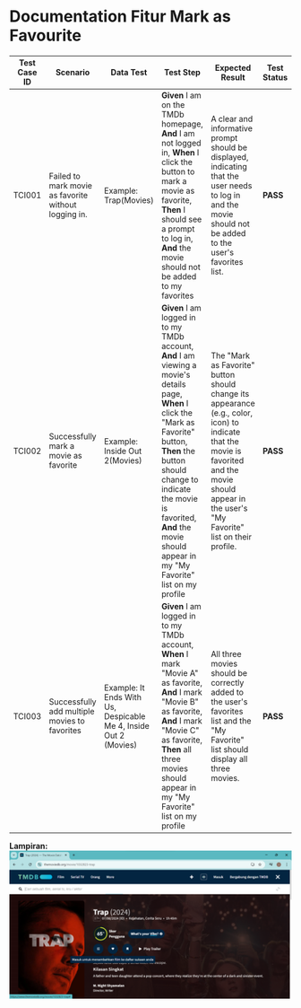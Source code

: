 # Documentation Fitur Mark as Favourite

| Test Case ID | Scenario | Data Test | Test Step | Expected Result | Test Status | Actual Result | Notes |
|---|---|---|---|---|---|---|---|
| TCI001 | Failed to mark movie as favorite without logging in. | Example: Trap(Movies) | **Given** I am on the TMDb homepage, **And** I am not logged in, **When** I click the button to mark a movie as favorite, **Then** I should see a prompt to log in, **And** the movie should not be added to my favorites | A clear and informative prompt should be displayed, indicating that the user needs to log in and the movie should not be added to the user's favorites list. | **PASS** |  |
| TCI002 | Successfully mark a movie as favorite | Example: Inside Out 2(Movies) | **Given** I am logged in to my TMDb account, **And** I am viewing a movie's details page, **When** I click the "Mark as Favorite" button, **Then** the button should change to indicate the movie is favorited, **And** the movie should appear in my "My Favorite" list on my profile | The "Mark as Favorite" button should change its appearance (e.g., color, icon) to indicate that the movie is favorited and the movie should appear in the user's "My Favorite" list on their profile. | **PASS** | |
| TCI003 | Successfully add multiple movies to favorites | Example: It Ends With Us, Despicable Me 4, Inside Out 2 (Movies) | **Given** I am logged in to my TMDb account, **When** I mark "Movie A" as favorite, **And** I mark "Movie B" as favorite, **And** I mark "Movie C" as favorite, **Then** all three movies should appear in my "My Favorite" list on my profile | All three movies should be correctly added to the user's favorites list and the "My Favorite" list should display all three movies. | **PASS** | |

**Lampiran:**
![alt Test Case TCI001](https://github.com/ririfka08/technical-test-rifka/blob/main/images/ind/tci001.png)
